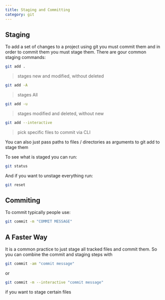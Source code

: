 ```yaml
---
title: Staging and Committing
category: git
---
```


## Staging 
To add a set of changes to a project using git you must commit them and in order to commit them you must stage them.
There are gour common staging commands:
```sh
git add .
```
> stages new and modified, without deleted

```sh
git add -A
```
> stages All

```sh
git add -u
```
>  stages modified and deleted, without new

```sh
git add --interactive
```
> pick specific files to commit via CLI

You can also just pass paths to files / directories as arguments to git add to stage them 

To see what is staged you can run:
```sh 
git status 
```
And if you want to unstage everything run:
```sh 
git reset 
```

## Commiting 
To commit typically people use:
```sh
git commit -m "COMMIT MESSAGE"
```

## A Faster Way
It is a common practice to just stage all tracked files and commit them.
So you can combine the commit and staging steps with 
```sh
git commit -am "commit message"
```
or 
```sh
git commit -m --interactive "commit message"
```
if you want to stage certain files 